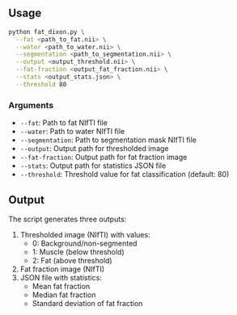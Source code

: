 ## Usage

```bash
python fat_dixon.py \
  --fat <path_to_fat.nii> \
  --water <path_to_water.nii> \
  --segmentation <path_to_segmentation.nii> \
  --output <output_threshold.nii> \
  --fat-fraction <output_fat_fraction.nii> \
  --stats <output_stats.json> \
  --threshold 80
```

### Arguments

- `--fat`: Path to fat NIfTI file
- `--water`: Path to water NIfTI file
- `--segmentation`: Path to segmentation mask NIfTI file
- `--output`: Output path for thresholded image
- `--fat-fraction`: Output path for fat fraction image
- `--stats`: Output path for statistics JSON file
- `--threshold`: Threshold value for fat classification (default: 80)

## Output

The script generates three outputs:
1. Thresholded image (NIfTI) with values:
   - 0: Background/non-segmented
   - 1: Muscle (below threshold)
   - 2: Fat (above threshold)
2. Fat fraction image (NIfTI)
3. JSON file with statistics:
   - Mean fat fraction
   - Median fat fraction
   - Standard deviation of fat fraction
